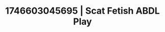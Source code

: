 ---
categories:
- Skin worship
- Dominant softness
- AI-generated
- Cosplay
- Soft spanking
- Erotic silhouette
- ASMR
- Teasing look
image: /assets/images/1746603045695.jpg
layout: post
seo:
  description: Featured content with sensual ABDL Play, Scat Fetish. HD images available.
  keywords: ABDL Play, Scat Fetish
  og_image: /assets/images/1746603045695.jpg
  schema_type: VisualArtwork
tags:
- ABDL Play
- Scat Fetish
- '#1746603045695'
title: 1746603045695 | Scat Fetish ABDL Play
---